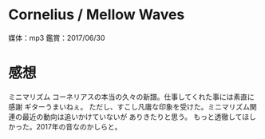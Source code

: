 # Cornelius / Mellow Waves
媒体：mp3
鑑賞：2017/06/30

# 感想
ミニマリズム
コーネリアスの本当の久々の新譜。仕事してくれた事には素直に感謝
ギターうまいねぇ。
ただし、すこし凡庸な印象を受けた。ミニマリズム関連の最近の動向は追いかけていないが
ありきたりと思う。
もっと透徹してほしかった。2017年の音なのかしらと。
